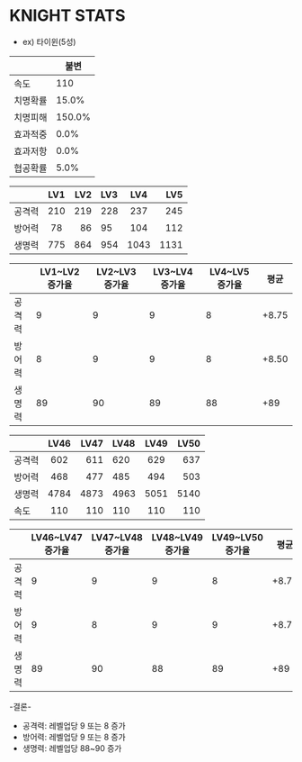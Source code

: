 # KNIGHT STATS

* ex) 타이윈(5성)

|  | 불변 |
| --- | --- |
| 속도 | 110 |
| 치명확률 | 15.0% |
| 치명피해 | 150.0% |
| 효과적중 | 0.0% |
| 효과저항 | 0.0% |
| 협공확률 | 5.0% |

|  | LV1 | LV2 | LV3 | LV4 | LV5 |
| :------- | :------: | ----------: |:------- | :------: | ----------: |
| 공격력  | 210 | 219 | 228 | 237 | 245 |
| 방어력 | 78 | 86 | 95 | 104 | 112 |
| 생명력 | 775 | 864 | 954 | 1043 | 1131 |

|  | LV1~LV2 증가율 | LV2~LV3 증가율 | LV3~LV4 증가율 | LV4~LV5 증가율 |  평균 |
| --- | --- | --| --- | --- | --- | 
| 공격력 | 9 | 9 | 9 | 8 | +8.75 |
| 방어력 | 8 | 9 | 9 | 8 | +8.50  |
| 생명력 | 89 | 90 | 89 | 88 | +89  |


|  | LV46 | LV47 | LV48 | LV49 | LV50 |
| :------- | :------: | ----------: |:------- | :------: | ----------: |
| 공격력  | 602 | 611 | 620 | 629 | 637 |
| 방어력 | 468 | 477 | 485 | 494 | 503 |
| 생명력 | 4784 | 4873 | 4963 | 5051 | 5140 |
| 속도 | 110 | 110 | 110 | 110 | 110 |

|  | LV46~LV47 증가율 | LV47~LV48 증가율 | LV48~LV49 증가율 | LV49~LV50 증가율 |  평균 |
| --- | --- | --| --- | --- | --- | 
| 공격력 | 9 | 9 | 9 | 8 | +8.75 |
| 방어력 | 9 | 8 | 9 | 9 | +8.75  |
| 생명력 | 89 | 90 | 88 | 89 | +89  |


-결론-
* 공격력: 레벨업당 9 또는 8 증가
* 방어력: 레벨업당 9 또는 8 증가
* 생명력: 레벨업당 88~90 증가



